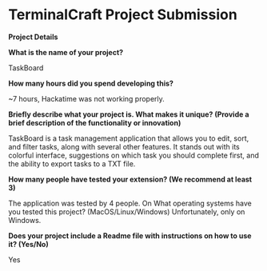 # TerminalCraft Project Submission

**Project Details**

**What is the name of your project?**

TaskBoard


**How many hours did you spend developing this?**

~7 hours, Hackatime was not working properly.


**Briefly describe what your project is. What makes it unique? (Provide a brief description of the functionality or innovation)**

TaskBoard is a task management application that allows you to edit, sort, and filter tasks, 
along with several other features. It stands out with its colorful interface, suggestions 
on which task you should complete first, and the ability to export tasks to a TXT file. 


**How many people have tested your extension? (We recommend at least 3)**

The application was tested by 4 people.
On What operating systems have you tested this project? (MacOS/Linux/Windows)
Unfortunately, only on Windows.


**Does your project include a Readme file with instructions on how to use it? (Yes/No)**

Yes
